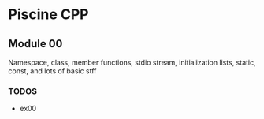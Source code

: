 # Piscine CPP

## Module 00
Namespace, class, member functions, stdio stream, initialization lists, static, const, and lots of basic stff

### TODOS
- ex00

